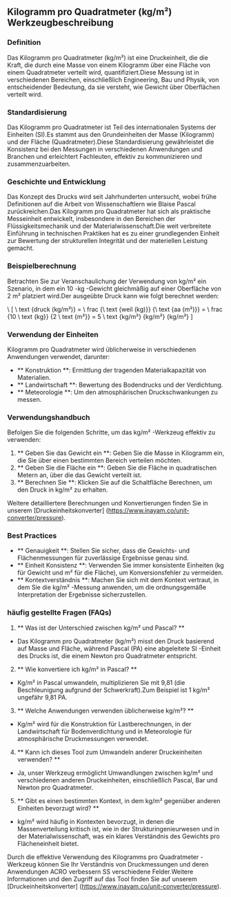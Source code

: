 ## Kilogramm pro Quadratmeter (kg/m²) Werkzeugbeschreibung

### Definition
Das Kilogramm pro Quadratmeter (kg/m²) ist eine Druckeinheit, die die Kraft, die durch eine Masse von einem Kilogramm über eine Fläche von einem Quadratmeter verteilt wird, quantifiziert.Diese Messung ist in verschiedenen Bereichen, einschließlich Engineering, Bau und Physik, von entscheidender Bedeutung, da sie versteht, wie Gewicht über Oberflächen verteilt wird.

### Standardisierung
Das Kilogramm pro Quadratmeter ist Teil des internationalen Systems der Einheiten (SI).Es stammt aus den Grundeinheiten der Masse (Kilogramm) und der Fläche (Quadratmeter).Diese Standardisierung gewährleistet die Konsistenz bei den Messungen in verschiedenen Anwendungen und Branchen und erleichtert Fachleuten, effektiv zu kommunizieren und zusammenzuarbeiten.

### Geschichte und Entwicklung
Das Konzept des Drucks wird seit Jahrhunderten untersucht, wobei frühe Definitionen auf die Arbeit von Wissenschaftlern wie Blaise Pascal zurückreichen.Das Kilogramm pro Quadratmeter hat sich als praktische Messeinheit entwickelt, insbesondere in den Bereichen der Flüssigkeitsmechanik und der Materialwissenschaft.Die weit verbreitete Einführung in technischen Praktiken hat es zu einer grundlegenden Einheit zur Bewertung der strukturellen Integrität und der materiellen Leistung gemacht.

### Beispielberechnung
Betrachten Sie zur Veranschaulichung der Verwendung von kg/m² ein Szenario, in dem ein 10 -kg -Gewicht gleichmäßig auf einer Oberfläche von 2 m² platziert wird.Der ausgeübte Druck kann wie folgt berechnet werden:

\ [
\ text {druck (kg/m²)} = \ frac {\ text {weil (kg)}} {\ text {aa (m²)}} = \ frac {10 \ text {kg}} {2 \ text {m²}} = 5 \ text {kg/m²} {kg/m²} {kg/m²}
\]

### Verwendung der Einheiten
Kilogramm pro Quadratmeter wird üblicherweise in verschiedenen Anwendungen verwendet, darunter:
- ** Konstruktion **: Ermittlung der tragenden Materialkapazität von Materialien.
- ** Landwirtschaft **: Bewertung des Bodendrucks und der Verdichtung.
- ** Meteorologie **: Um den atmosphärischen Druckschwankungen zu messen.

### Verwendungshandbuch
Befolgen Sie die folgenden Schritte, um das kg/m² -Werkzeug effektiv zu verwenden:
1. ** Geben Sie das Gewicht ein **: Geben Sie die Masse in Kilogramm ein, die Sie über einen bestimmten Bereich verteilen möchten.
2. ** Geben Sie die Fläche ein **: Geben Sie die Fläche in quadratischen Metern an, über die das Gewicht verteilt ist.
3. ** Berechnen Sie **: Klicken Sie auf die Schaltfläche Berechnen, um den Druck in kg/m² zu erhalten.

Weitere detailliertere Berechnungen und Konvertierungen finden Sie in unserem [Druckeinheitskonverter] (https://www.inayam.co/unit-converter/pressure).

### Best Practices
- ** Genauigkeit **: Stellen Sie sicher, dass die Gewichts- und Flächenmessungen für zuverlässige Ergebnisse genau sind.
- ** Einheit Konsistenz **: Verwenden Sie immer konsistente Einheiten (kg für Gewicht und m² für die Fläche), um Konversionsfehler zu vermeiden.
- ** Kontextverständnis **: Machen Sie sich mit dem Kontext vertraut, in dem Sie die kg/m² -Messung anwenden, um die ordnungsgemäße Interpretation der Ergebnisse sicherzustellen.

### häufig gestellte Fragen (FAQs)

1. ** Was ist der Unterschied zwischen kg/m² und Pascal? **
- Das Kilogramm pro Quadratmeter (kg/m²) misst den Druck basierend auf Masse und Fläche, während Pascal (PA) eine abgeleitete SI -Einheit des Drucks ist, die einem Newton pro Quadratmeter entspricht.

2. ** Wie konvertiere ich kg/m² in Pascal? **
- Kg/m² in Pascal umwandeln, multiplizieren Sie mit 9,81 (die Beschleunigung aufgrund der Schwerkraft).Zum Beispiel ist 1 kg/m² ungefähr 9,81 PA.

3. ** Welche Anwendungen verwenden üblicherweise kg/m²? **
- Kg/m² wird für die Konstruktion für Lastberechnungen, in der Landwirtschaft für Bodenverdichtung und in Meteorologie für atmosphärische Druckmessungen verwendet.

4. ** Kann ich dieses Tool zum Umwandeln anderer Druckeinheiten verwenden? **
- Ja, unser Werkzeug ermöglicht Umwandlungen zwischen kg/m² und verschiedenen anderen Druckeinheiten, einschließlich Pascal, Bar und Newton pro Quadratmeter.

5. ** Gibt es einen bestimmten Kontext, in dem kg/m² gegenüber anderen Einheiten bevorzugt wird? **
- kg/m² wird häufig in Kontexten bevorzugt, in denen die Massenverteilung kritisch ist, wie in der Strukturingenieurwesen und in der Materialwissenschaft, was ein klares Verständnis des Gewichts pro Flächeneinheit bietet.

Durch die effektive Verwendung des Kilogramms pro Quadratmeter -Werkzeug können Sie Ihr Verständnis von Druckmessungen und deren Anwendungen ACRO verbessern SS verschiedene Felder.Weitere Informationen und den Zugriff auf das Tool finden Sie auf unserem [Druckeinheitskonverter] (https://www.inayam.co/unit-converter/pressure).
